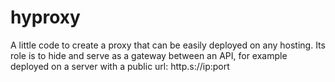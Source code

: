 # hyproxy
A little code to create a proxy that can be easily deployed on any hosting. Its role is to hide and serve as a gateway between an API, for example deployed on a server with a public url: http.s://ip:port

